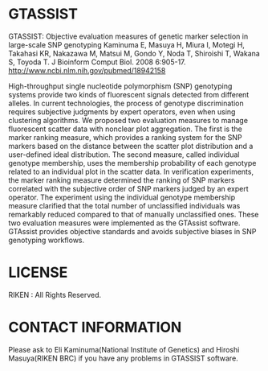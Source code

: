 # GTASSIST
GTASSIST: Objective evaluation measures of genetic marker selection in large-scale SNP genotyping
Kaminuma E, Masuya H, Miura I, Motegi H, Takahasi KR, Nakazawa M, Matsui M, Gondo Y, Noda T, Shiroishi T, Wakana S, Toyoda T.
J Bioinform Comput Biol. 2008 6:905-17.
http://www.ncbi.nlm.nih.gov/pubmed/18942158

High-throughput single nucleotide polymorphism (SNP) genotyping systems provide two kinds of fluorescent 
signals detected from different alleles. In current technologies, the process of genotype discrimination 
requires subjective judgments by expert operators, even when using clustering algorithms. We proposed 
two evaluation measures to manage fluorescent scatter data with nonclear plot aggregation. The first is 
the marker ranking measure, which provides a ranking system for the SNP markers based on the distance 
between the scatter plot distribution and a user-defined ideal distribution. The second measure, called 
individual genotype membership, uses the membership probability of each genotype related to an individual 
plot in the scatter data. In verification experiments, the marker ranking measure determined the ranking 
of SNP markers correlated with the subjective order of SNP markers judged by an expert operator. The 
experiment using the individual genotype membership measure clarified that the total number of unclassified 
individuals was remarkably reduced compared to that of manually unclassified ones. These two evaluation 
measures were implemented as the GTAssist software. GTAssist provides objective standards and avoids 
subjective biases in SNP genotyping workflows.

# LICENSE

RIKEN : All Rights Reserved.

# CONTACT INFORMATION

Please ask to Eli Kaminuma(National Institute of Genetics) and Hiroshi Masuya(RIKEN BRC) if you have 
any problems in GTASSIST software.




